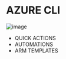# AZURE CLI

![image](https://github.com/pavankumar0077/Azure-zero-to-hero/assets/40380941/d1514ccc-8b12-4621-b7b3-2852a1603db1)

- QUICK ACTIONS
- AUTOMATIONS
- ARM TEMPLATES
